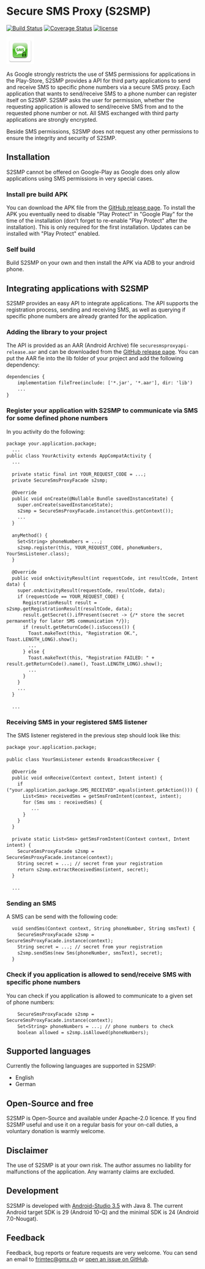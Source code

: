 # Secure SMS Proxy (S2SMP)
[![Build Status](https://travis-ci.org/frimtec/secure-sms-proxy.svg?branch=master)](https://travis-ci.org/frimtec/secure-sms-proxy) 
[![Coverage Status](https://coveralls.io/repos/github/frimtec/secure-sms-proxy/badge.svg?branch=master)](https://coveralls.io/github/frimtec/secure-sms-proxy?branch=master)
[![license](https://img.shields.io/badge/License-Apache%202.0-blue.svg)](https://opensource.org/licenses/Apache-2.0)

![Deactivated PAssist](app/src/main/res/mipmap-hdpi/ic_launcher.png) 

As Google strongly restricts the use of SMS permissions for applications in the Play-Store, S2SMP provides a API for third party applications
to send and receive SMS to specific phone numbers via a secure SMS proxy.
Each application that wants to send/receive SMS to a phone number can register itself on S2SMP. 
S2SMP asks the user for permission, whether the requesting application is allowed to send/receive SMS from and to the requested phone number or not.
All SMS exchanged with third party applications are strongly encrypted.

Beside SMS permissions, S2SMP does not request any other permissions to ensure the integrity and security of S2SMP.

## Installation
S2SMP cannot be offered on Google-Play as Google does only allow applications using SMS permissions in very special cases. 

### Install pre build APK
You can download the APK file from the [GitHub release page](https://github.com/frimtec/secure-sms-proxy/releases).
To install the APK you eventually need to disable "Play Protect" in "Google Play" for the time of the installation (don't forget to re-enable "Play Protect" after the installation). 
This is only required for the first installation. Updates can be installed with "Play Protect" enabled.

### Self build
Build S2SMP on your own and then install the APK via ADB to your android phone.

## Integrating applications with S2SMP
S2SMP provides an easy API to integrate applications. The API supports the registration process, sending and receiving SMS, 
as well as querying if specific phone numbers are already granted for the application.

### Adding the library to your project
The API is provided as an AAR (Android Archive) file ```securesmsproxyapi-release.aar``` and can be downloaded from the [GitHub release page](https://github.com/frimtec/secure-sms-proxy/releases).
You can put the AAR fie into the lib folder of your project and add the following dependency:
```
dependencies {
    implementation fileTree(include: ['*.jar', '*.aar'], dir: 'lib')
    ...
}
```

### Register your application with S2SMP to communicate via SMS for some defined phone numbers
In you activity do the following:

```
package your.application.package;
  ...
public class YourActivity extends AppCompatActivity {
  ...

  private static final int YOUR_REQUEST_CODE = ...;
  private SecureSmsProxyFacade s2smp;
 
  @Override
  public void onCreate(@Nullable Bundle savedInstanceState) {
    super.onCreate(savedInstanceState);
    s2smp = SecureSmsProxyFacade.instance(this.getContext());
    ...
  }

  anyMethod() {
    Set<String> phoneNumbers = ...;
    s2smp.register(this, YOUR_REQUEST_CODE, phoneNumbers, YourSmsListener.class);
  }
  
  @Override
  public void onActivityResult(int requestCode, int resultCode, Intent data) {
    super.onActivityResult(requestCode, resultCode, data);
    if (requestCode == YOUR_REQUEST_CODE) {
      RegistrationResult result = s2smp.getRegistrationResult(resultCode, data);
      result.getSecret().ifPresent(secret -> {/* store the secret permanently for later SMS communication */});
      if (result.getReturnCode().isSuccess()) {
        Toast.makeText(this, "Registration OK.", Toast.LENGTH_LONG).show();
        ...
      } else {
        Toast.makeText(this, "Registration FAILED: " + result.getReturnCode().name(), Toast.LENGTH_LONG).show();
        ...
      }
    }
    ...
  }
  
  ...
```

### Receiving SMS in your registered SMS listener
The SMS listener registered in the previous step should look like this:
```
package your.application.package;

public class YourSmsListener extends BroadcastReceiver {

  @Override
  public void onReceive(Context context, Intent intent) {
    if ("your.application.package.SMS_RECEIVED".equals(intent.getAction())) {
      List<Sms> receivedSms = getSmsFromIntent(context, intent);
      for (Sms sms : receivedSms) {
         ...
      }
    }
  }

  private static List<Sms> getSmsFromIntent(Context context, Intent intent) {
    SecureSmsProxyFacade s2smp = SecureSmsProxyFacade.instance(context);
    String secret = ...; // secret from your registration
    return s2smp.extractReceivedSms(intent, secret);
  }
  
  ...
```

### Sending an SMS 
A SMS can be send with the following code:
```
  void sendSms(Context context, String phoneNumber, String smsText) {
    SecureSmsProxyFacade s2smp = SecureSmsProxyFacade.instance(context);
    String secret = ...; // secret from your registration
    s2smp.sendSms(new Sms(phoneNumber, smsText), secret);
  }

```

### Check if you application is allowed to send/receive SMS with specific phone numbers 
You can check if you application is allowed to communicate to a given set of phone numbers:
```
    SecureSmsProxyFacade s2smp = SecureSmsProxyFacade.instance(context);
    Set<String> phoneNumbers = ...; // phone numbers to check
    boolean allowed = s2smp.isAllowed(phoneNumbers);
```
 
## Supported languages
Currently the following languages are supported in S2SMP:
* English
* German

## Open-Source and free
S2SMP is Open-Source and available under Apache-2.0 licence.
If you find S2SMP useful and use it on a regular basis for your on-call duties, a voluntary donation is warmly welcome.

## Disclaimer
The use of S2SMP is at your own risk. The author assumes no liability for malfunctions of the application.
Any warranty claims are excluded.

## Development
S2SMP is developed with [Android-Studio 3.5](https://developer.android.com/studio) with Java 8.
The current Android target SDK is 29 (Android 10-Q) and the minimal SDK is 24 (Android 7.0-Nougat).

## Feedback
Feedback, bug reports or feature requests are very welcome.
You can send an email to [frimtec@gmx.ch](mailto:frimtec@gmx.ch) or [open an issue on GitHub](https://github.com/frimtec/secure-sms-proxy/issues).

